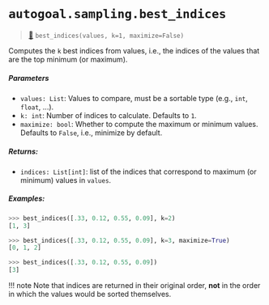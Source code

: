 # `autogoal.sampling.best_indices`

> [📝](https://github.com/autogoal/autogoal/blob/master/autogoal/sampling/__init__.py#L460)
> `best_indices(values, k=1, maximize=False)`

Computes the `k` best indices from values, i.e., the indices of the values
that are the top minimum (or maximum).

##### Parameters

* `values: List`: Values to compare, must be a sortable type (e.g., `int`, `float`, ...).
* `k: int`: Number of indices to calculate. Defaults to `1`.
* `maximize: bool`: Whether to compute the maximum or minimum values. Defaults to `False`, i.e., minimize by default.

##### Returns:

* `indices: List[int]`: list of the indices that correspond to maximum (or minimum) values in `values`.

##### Examples:

```python
>>> best_indices([.33, 0.12, 0.55, 0.09], k=2)
[1, 3]

>>> best_indices([.33, 0.12, 0.55, 0.09], k=3, maximize=True)
[0, 1, 2]

>>> best_indices([.33, 0.12, 0.55, 0.09])
[3]

```

!!! note
    Note that indices are returned in their original order, **not** in the order in which
    the values would be sorted themselves.
